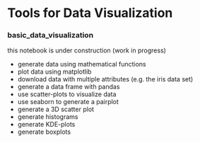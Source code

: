 # Tools for Data Visualization

### basic_data_visualization  

this notebook is under construction (work in progress)

- generate data using mathematical functions
- plot data using matplotlib
- download data with multiple attributes (e.g. the iris data set)
- generate a data frame with pandas
- use scatter-plots to visualize data
- use seaborn to generate a pairplot
- generate a 3D scatter plot
- generate histograms
- generate KDE-plots
- generate boxplots
